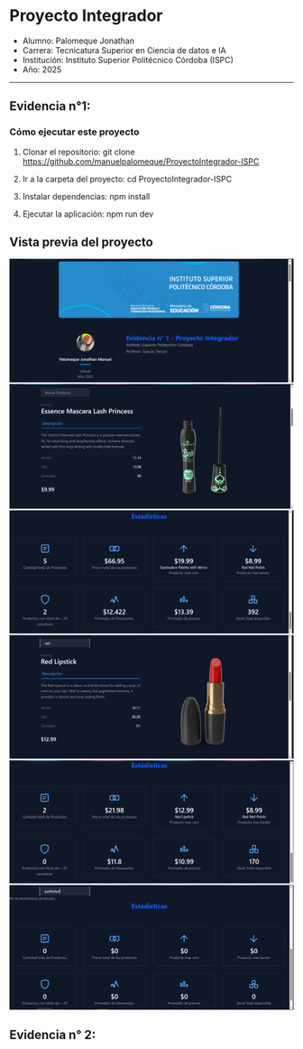 # Proyecto Integrador

* Alumno: Palomeque Jonathan
* Carrera: Tecnicatura Superior en Ciencia de datos e IA
* Institución: Instituto Superior Politécnico Córdoba (ISPC)
* Año: 2025

---
## Evidencia n°1:
### Cómo ejecutar este proyecto

1. Clonar el repositorio:
   git clone https://github.com/manuelpalomeque/ProyectoIntegrador-ISPC

2. Ir a la carpeta del proyecto:
   cd ProyectoIntegrador-ISPC

3. Instalar dependencias:
   npm install

4. Ejecutar la aplicación:
   npm run dev

## Vista previa del proyecto

![Principal](./public/1-Principal.png)
![Vista inicial sin nada en el buscador](./public/2-Vistainicialelementos.png)
![Vista inicial de estadisticas sin nada en el buscador](./public/3-estadisticas.png)
![Con filtro de busqueda](./public/4-filtro.png)
![Estadistica con filtro de busqueda](./public/5-Estadisticasconfiltro.png)
![Cuando no hay resultados](./public/6-%20elementosyestadisticassinresultados.png)

## Evidencia n° 2:
